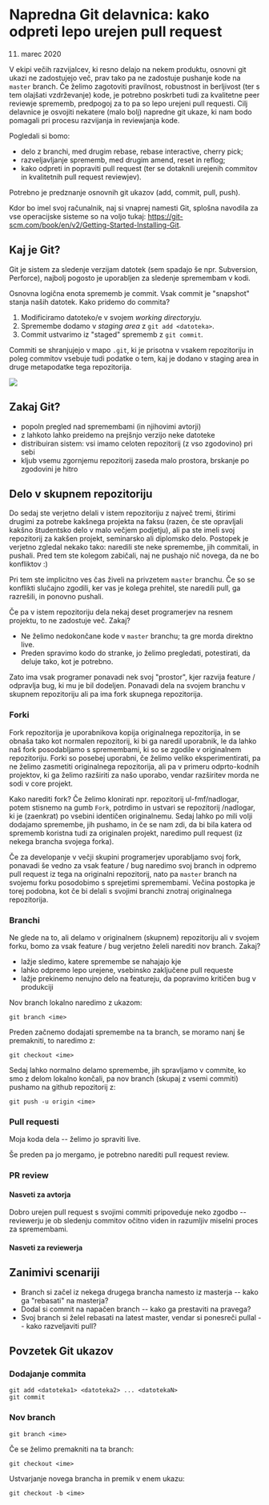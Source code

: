 # Napredna Git delavnica: kako odpreti lepo urejen pull request
11. marec 2020

V ekipi večih razvijalcev, ki resno delajo na nekem produktu, osnovni git ukazi ne zadostujejo več, prav tako pa ne zadostuje pushanje kode na `master` branch. Če želimo zagotoviti pravilnost, robustnost in berljivost (ter s tem olajšati vzdrževanje) kode, je potrebno poskrbeti tudi za kvalitetne peer reviewje sprememb, predpogoj za to pa so lepo urejeni pull requesti. Cilj delavnice je osvojiti nekatere (malo bolj) napredne git ukaze, ki nam bodo pomagali pri procesu razvijanja in reviewjanja kode.

Pogledali si bomo: 
* delo z branchi, med drugim rebase, rebase interactive, cherry pick; 
* razveljavljanje sprememb, med drugim amend, reset in reflog; 
* kako odpreti in popraviti pull request (ter se dotaknili urejenih commitov in kvalitetnih pull request reviewjev).

Potrebno je predznanje osnovnih git ukazov (add, commit, pull, push). 

Kdor bo imel svoj računalnik, naj si vnaprej namesti Git, splošna navodila za vse operacijske sisteme so na voljo tukaj: https://git-scm.com/book/en/v2/Getting-Started-Installing-Git. 

## Kaj je Git?
Git je sistem za sledenje verzijam datotek (sem spadajo še npr. Subversion, Perforce), najbolj pogosto je uporabljen za sledenje spremembam v kodi.

Osnovna logična enota sprememb je commit. Vsak commit je "snapshot" stanja naših datotek. Kako pridemo do commita?
1. Modificiramo datoteko/e v svojem _working directoryju_. 
2. Spremembe dodamo v _staging area_ z `git add <datoteka>`. 
3. Commit ustvarimo iz "staged" sprememb z `git commit`. 

Commiti se shranjujejo v mapo `.git`, ki je prisotna v vsakem repozitoriju in poleg commitov vsebuje tudi podatke o tem, kaj je dodano v staging area in druge metapodatke tega repozitorija.

![](https://git-scm.com/book/en/v2/images/areas.png)

## Zakaj Git? 
* popoln pregled nad spremembami (in njihovimi avtorji)
* z lahkoto lahko preidemo na prejšnjo verzijo neke datoteke
* distribuiran sistem: vsi imamo celoten repozitorij (z vso zgodovino) pri sebi
* kljub vsemu zgornjemu repozitorij zaseda malo prostora, brskanje po zgodovini je hitro

## Delo v skupnem repozitoriju
Do sedaj ste verjetno delali v istem repozitoriju z največ tremi, štirimi drugimi za potrebe kakšnega projekta na faksu (razen, če ste opravljali kakšno študentsko delo v malo večjem podjetju), ali pa ste imeli svoj repozitorij za kakšen projekt, seminarsko ali diplomsko delo. Postopek je verjetno zgledal nekako tako: naredili ste neke spremembe, jih commitali, in pushali. Pred tem ste kolegom zabičali, naj ne pushajo nič novega, da ne bo konfliktov :) 

Pri tem ste implicitno ves čas živeli na privzetem `master` branchu. Če so se konflikti slučajno zgodili, ker vas je kolega prehitel, ste naredili pull, ga razrešili, in ponovno pushali. 

Če pa v istem repozitoriju dela nekaj deset programerjev na resnem projektu, to ne zadostuje več. Zakaj? 
* Ne želimo nedokončane kode v `master` branchu; ta gre morda direktno live.
* Preden spravimo kodo do stranke, jo želimo pregledati, potestirati, da deluje tako, kot je potrebno.

Zato ima vsak programer ponavadi nek svoj "prostor", kjer razvija feature / odpravlja bug, ki mu je bil dodeljen. Ponavadi dela na svojem branchu v skupnem repozitoriju ali pa ima fork skupnega repozitorija. 

### Forki
Fork repozitorija je uporabnikova kopija originalnega repozitorija, in se obnaša tako kot normalen repozitorij, ki bi ga naredil uporabnik, le da lahko naš fork posodabljamo s spremembami, ki so se zgodile v originalnem repozitoriju. Forki so posebej uporabni, če želimo veliko eksperimentirati, pa ne želimo zasmetiti originalnega repozitorija, ali pa v primeru odprto-kodnih projektov, ki ga želimo razširiti za našo uporabo, vendar razširitev morda ne sodi v core projekt. 

Kako narediti fork? Če želimo klonirati npr. repozitorij ul-fmf/nadlogar, potem stisnemo na gumb `Fork`, potrdimo in ustvari se repozitorij <uporabnik>/nadlogar, ki je (zaenkrat) po vsebini identičen originalnemu. Sedaj lahko po mili volji dodajamo spremembe, jih pushamo, in če se nam zdi, da bi bila katera od sprememb koristna tudi za originalen projekt, naredimo pull request (iz nekega brancha svojega forka).
  
Če za developanje v večji skupini programerjev uporabljamo svoj fork, ponavadi še vedno za vsak feature / bug naredimo svoj branch in odpremo pull request iz tega na originalni repozitorij, nato pa `master` branch na svojemu forku posodobimo s sprejetimi spremembami. Večina postopka je torej podobna, kot če bi delali s svojimi branchi znotraj originalnega repozitorija. 

### Branchi
Ne glede na to, ali delamo v originalnem (skupnem) repozitoriju ali v svojem forku, bomo za vsak feature / bug verjetno želeli narediti nov branch. Zakaj? 
* lažje sledimo, katere spremembe se nahajajo kje
* lahko odpremo lepo urejene, vsebinsko zaključene pull requeste
* lažje prekinemo nenujno delo na featureju, da popravimo kritičen bug v produkciji

Nov branch lokalno naredimo z ukazom:
```
git branch <ime>
```
Preden začnemo dodajati spremembe na ta branch, se moramo nanj še premakniti, to naredimo z:
```
git checkout <ime>
```
Sedaj lahko normalno delamo spremembe, jih spravljamo v commite, ko smo z delom lokalno končali, pa nov branch (skupaj z vsemi commiti) pushamo na github repozitorij z:
```
git push -u origin <ime>
```

### Pull requesti
Moja koda dela -- želimo jo spraviti live.

Še preden pa jo mergamo, je potrebno narediti pull request review. 

### PR review

#### Nasveti za avtorja
Dobro urejen pull request s svojimi commiti pripoveduje neko zgodbo -- reviewerju je ob sledenju commitov očitno viden in razumljiv miselni proces za spremembami.

#### Nasveti za reviewerja

## Zanimivi scenariji
* Branch si začel iz nekega drugega brancha namesto iz masterja -- kako ga "rebasati" na masterja? 
* Dodal si commit na napačen branch -- kako ga prestaviti na pravega?
* Svoj branch si želel rebasati na latest master, vendar si ponesreči pullal -- kako razveljaviti pull?

## Povzetek Git ukazov
### Dodajanje commita
```
git add <datoteka1> <datoteka2> ... <datotekaN>
git commit
```

### Nov branch
```
git branch <ime>
```
Če se želimo premakniti na ta branch:
```
git checkout <ime>
```
Ustvarjanje novega brancha in premik v enem ukazu:
```
git checkout -b <ime>
```


